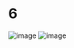 # 6
![image](https://user-images.githubusercontent.com/91714397/146625715-0f85108e-958e-4e79-a9ba-1305ff40e73a.png)
![image](https://user-images.githubusercontent.com/91714397/146625718-c182dd18-6c62-48c2-b4bc-44c15bee7b85.png)
